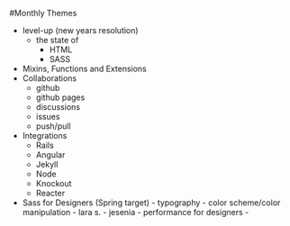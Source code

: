 #Monthly Themes

- level-up (new years resolution)
	- the state of 
		- HTML
		- SASS
- Mixins, Functions and Extensions
- Collaborations
	- github
	- github pages
	- discussions
	- issues
	- push/pull
- Integrations
	- Rails
	- Angular
	- Jekyll
	- Node
	- Knockout
	- Reacter
- Sass for Designers (Spring target)
        - typography
        - color scheme/color manipulation
        - lara s. 
        - jesenia - performance for designers 
        - 
	

